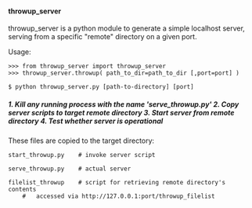 <h4>throwup_server</h4>

throwup_server is a python module to generate a simple localhost server, serving from a specific "remote" directory on a given port. 

Usage:

	>>> from throwup_server import throwup_server
	>>> throwup_server.throwup( path_to_dir=path_to_dir [,port=port] )
	
	$ python throwup_server.py [path-to-directory] [port]


<h5>
1. Kill any running process with the name 'serve_throwup.py'
2. Copy server scripts to target remote directory
3. Start server from remote directory
4. Test whether server is operational
</h5>

These files are copied to the target directory:

	start_throwup.py    # invoke server script
	
	serve_throwup.py    # actual server
	
	filelist_throwup    # script for retrieving remote directory's contents
	    # 	accessed via http://127.0.0.1:port/throwup_filelist